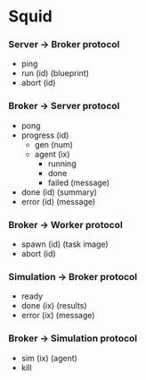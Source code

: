 # Squid

### Server -> Broker protocol

- ping
- run (id) (blueprint)
- abort (id)

### Broker -> Server protocol

- pong
- progress (id)
  - gen (num)
  - agent (ix)
    - running
    - done
    - failed (message)
- done (id) (summary)
- error (id) (message)

### Broker -> Worker protocol

- spawn (id) (task image)
- abort (id)

### Simulation -> Broker protocol

- ready
- done (ix) (results)
- error (ix) (message)

### Broker -> Simulation protocol

- sim (ix) (agent)
- kill
